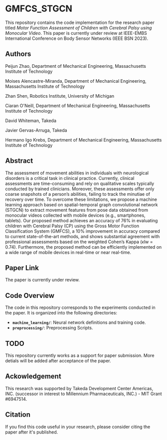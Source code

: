 # GMFCS_STGCN

This repository contains the code implementation for the research paper titled *Motor Function Assessment of Children with
Cerebral Palsy using Monocular Video*. This paper is currently under review at IEEE-EMBS International Conference on Body Sensor Networks (IEEE BSN 2023).

## Authors
Peijun Zhao, Department of Mechanical Engineering, Massachusetts Institute of Technology

Moises Alencastre-Miranda, Department of Mechanical Engineering, Massachusetts Institute of Technology

Zhan Shen, Robotics Institute, University of Michigan

Ciaran O'Neill, Department of Mechanical Engineering, Massachusetts Institute of Technology

David Whiteman, Takeda

Javier Gervas-Arruga, Takeda

Hermano Igo Krebs, Department of Mechanical Engineering, Massachusetts Institute of Technology



## Abstract

The assessment of movement abilities in individuals with neurological disorders is a critical task in clinical practice. Currently, clinical assessments are time-consuming and rely on qualitative scales typically conducted by trained clinicians. Moreover, these assessments offer only coarse snapshots of a person’s abilities, failing to track the minutiae of recovery over time. To overcome these limitations, we propose a machine learning approach based on spatial-temporal graph convolutional network (STGCN) to extract movement features from pose data obtained from monocular videos collected with mobile devices (e.g., smartphones, tablets). Our proposed method achieves an accuracy of 76% in evaluating children with Cerebral Palsy (CP) using the Gross Motor Function Classification System (GMFCS), a 10% improvement in accuracy compared to current state-of-the-art methods, and shows substantial agreement
with professional assessments based on the weighted Cohen’s Kappa (κlw = 0.74). Furthermore, the proposed method can be efficiently implemented on a wide range of mobile devices in real-time or near real-time.

## Paper Link

The paper is currently under review.

## Code Overview

The code in this repository corresponds to the experiments conducted in the paper. It is organized into the following directories:

- **`machine_learning/`**: Neural network definitions and training code. 
- **`preprocessing/`**: Preprocessing Scripts.

## TODO

This repository currently works as a support for paper submission. More detials will be added after acceptance of the paper. 

## Ackowledgement
This research was supported by Takeda Development Center Americas, INC. (successor in interest to Millennium Pharmaceuticals, INC.) \- MIT Grant \#6947514.


## Citation

If you find this code useful in your research, please consider citing the paper after it's published. 
